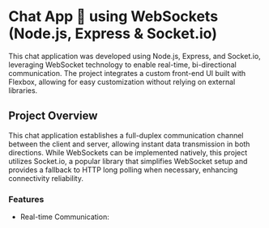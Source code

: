 # Chat App 💬 using WebSockets (Node.js, Express & Socket.io)

This chat application was developed using Node.js, Express, and Socket.io, leveraging WebSocket technology to enable real-time, bi-directional communication. The project integrates a custom front-end UI built with Flexbox, allowing for easy customization without relying on external libraries.

## Project Overview

This chat application establishes a full-duplex communication channel between the client and server, allowing instant data transmission in both directions. While WebSockets can be implemented natively, this project utilizes Socket.io, a popular library that simplifies WebSocket setup and provides a fallback to HTTP long polling when necessary, enhancing connectivity reliability.

### Features

* Real-time Communication: 
